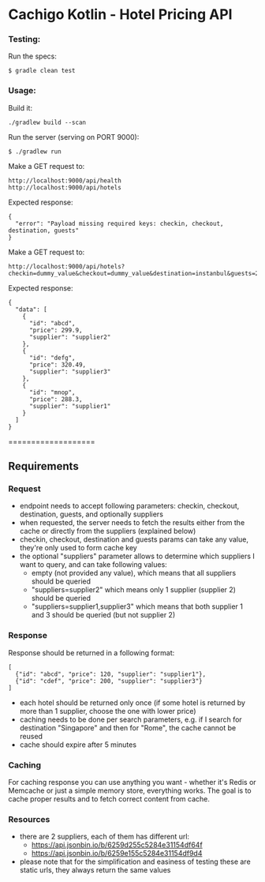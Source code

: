 # Cachigo Kotlin - Hotel Pricing API

### Testing:

Run the specs:
```
$ gradle clean test
```


### Usage:

Build it:
```
./gradlew build --scan
```


Run the server (serving on PORT 9000):
```
$ ./gradlew run
```


Make a GET request to:
```
http://localhost:9000/api/health
http://localhost:9000/api/hotels
```

Expected response:
```
{
  "error": "Payload missing required keys: checkin, checkout, destination, guests"
}
```

Make a GET request to:
```
http://localhost:9000/api/hotels?checkin=dummy_value&checkout=dummy_value&destination=instanbul&guests=2

```

Expected response:
```
{
  "data": [
    {
      "id": "abcd",
      "price": 299.9,
      "supplier": "supplier2"
    },
    {
      "id": "defg",
      "price": 320.49,
      "supplier": "supplier3"
    },
    {
      "id": "mnop",
      "price": 288.3,
      "supplier": "supplier1"
    }
  ]
}
```
===================

## Requirements

### Request

- endpoint needs to accept following parameters: checkin, checkout, destination, guests, and optionally suppliers
- when requested, the server needs to fetch the results either from the cache or directly from the suppliers (explained below)
- checkin, checkout, destination and guests params can take any value, they're only used to form cache key
- the optional "suppliers" parameter allows to determine which suppliers I want to query, and can take following values:
  - empty (not provided any value), which means that all suppliers should be queried
  - "suppliers=supplier2" which means only 1 supplier (supplier 2) should be queried
  - "suppliers=supplier1,supplier3" which means that both supplier 1 and 3 should be queried (but not supplier 2)

### Response

Response should be returned in a following format:

```
[
  {"id": "abcd", "price": 120, "supplier": "supplier1"},
  {"id": "cdef", "price": 200, "supplier": "supplier3"}
]
```

- each hotel should be returned only once (if some hotel is returned by more than 1 supplier, choose the one with lower price)
- caching needs to be done per search parameters, e.g. if I search for destination "Singapore" and then for "Rome", the cache cannot be reused
- cache should expire after 5 minutes

### Caching

For caching response you can use anything you want - whether it's Redis or Memcache or just a simple memory store, everything works. The goal is to cache proper results and to fetch correct content from cache.

### Resources

- there are 2 suppliers, each of them has different url:
  - https://api.jsonbin.io/b/6259d255c5284e31154df64f
  - https://api.jsonbin.io/b/6259e155c5284e31154df9d4
- please note that for the simplification and easiness of testing these are static urls, they always return the same values